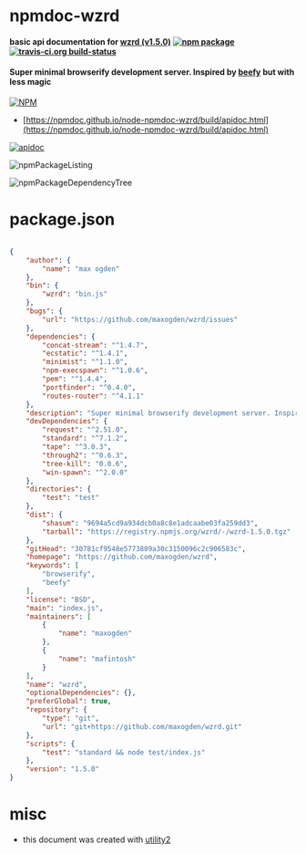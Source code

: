 # npmdoc-wzrd

#### basic api documentation for  [wzrd (v1.5.0)](https://github.com/maxogden/wzrd)  [![npm package](https://img.shields.io/npm/v/npmdoc-wzrd.svg?style=flat-square)](https://www.npmjs.org/package/npmdoc-wzrd) [![travis-ci.org build-status](https://api.travis-ci.org/npmdoc/node-npmdoc-wzrd.svg)](https://travis-ci.org/npmdoc/node-npmdoc-wzrd)

#### Super minimal browserify development server. Inspired by [beefy](http://npmjs.org/beefy) but with less magic

[![NPM](https://nodei.co/npm/wzrd.png?downloads=true&downloadRank=true&stars=true)](https://www.npmjs.com/package/wzrd)

- [https://npmdoc.github.io/node-npmdoc-wzrd/build/apidoc.html](https://npmdoc.github.io/node-npmdoc-wzrd/build/apidoc.html)

[![apidoc](https://npmdoc.github.io/node-npmdoc-wzrd/build/screenCapture.buildCi.browser.%252Ftmp%252Fbuild%252Fapidoc.html.png)](https://npmdoc.github.io/node-npmdoc-wzrd/build/apidoc.html)

![npmPackageListing](https://npmdoc.github.io/node-npmdoc-wzrd/build/screenCapture.npmPackageListing.svg)

![npmPackageDependencyTree](https://npmdoc.github.io/node-npmdoc-wzrd/build/screenCapture.npmPackageDependencyTree.svg)



# package.json

```json

{
    "author": {
        "name": "max ogden"
    },
    "bin": {
        "wzrd": "bin.js"
    },
    "bugs": {
        "url": "https://github.com/maxogden/wzrd/issues"
    },
    "dependencies": {
        "concat-stream": "^1.4.7",
        "ecstatic": "^1.4.1",
        "minimist": "^1.1.0",
        "npm-execspawn": "^1.0.6",
        "pem": "^1.4.4",
        "portfinder": "^0.4.0",
        "routes-router": "^4.1.1"
    },
    "description": "Super minimal browserify development server. Inspired by [beefy](http://npmjs.org/beefy) but with less magic",
    "devDependencies": {
        "request": "^2.51.0",
        "standard": "^7.1.2",
        "tape": "^3.0.3",
        "through2": "^0.6.3",
        "tree-kill": "0.0.6",
        "win-spawn": "^2.0.0"
    },
    "directories": {
        "test": "test"
    },
    "dist": {
        "shasum": "9694a5cd9a934dcb0a8c8e1adcaabe03fa259dd3",
        "tarball": "https://registry.npmjs.org/wzrd/-/wzrd-1.5.0.tgz"
    },
    "gitHead": "30781cf9548e5773809a30c3150096c2c906583c",
    "homepage": "https://github.com/maxogden/wzrd",
    "keywords": [
        "browserify",
        "beefy"
    ],
    "license": "BSD",
    "main": "index.js",
    "maintainers": [
        {
            "name": "maxogden"
        },
        {
            "name": "mafintosh"
        }
    ],
    "name": "wzrd",
    "optionalDependencies": {},
    "preferGlobal": true,
    "repository": {
        "type": "git",
        "url": "git+https://github.com/maxogden/wzrd.git"
    },
    "scripts": {
        "test": "standard && node test/index.js"
    },
    "version": "1.5.0"
}
```



# misc
- this document was created with [utility2](https://github.com/kaizhu256/node-utility2)
